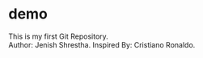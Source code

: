# demo
This is my first Git Repository.
<br>
Author: Jenish Shrestha.
Inspired By: Cristiano Ronaldo.
